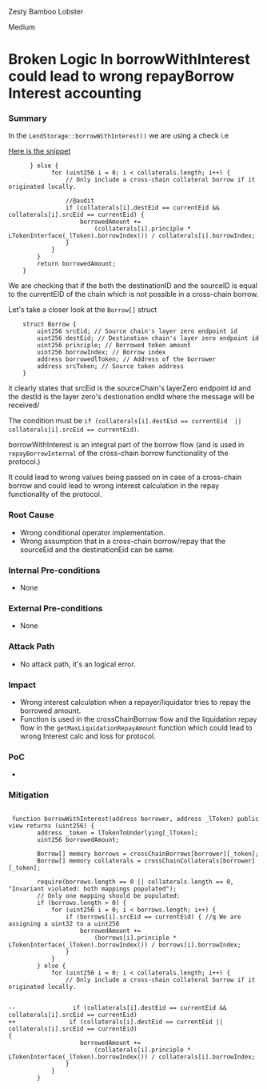 Zesty Bamboo Lobster

Medium

# Broken Logic In borrowWithInterest could lead to wrong repayBorrow Interest accounting

### Summary

In the `LendStorage::borrowWithInterest()` we are using a check i.e

[Here is the snippet](https://github.com/sherlock-audit/2025-05-lend-audit-contest/blob/main/Lend-V2/src/LayerZero/LendStorage.sol#L478)

```solidity
      } else {
            for (uint256 i = 0; i < collaterals.length; i++) {
                // Only include a cross-chain collateral borrow if it originated locally.

                //@audit 
                if (collaterals[i].destEid == currentEid && collaterals[i].srcEid == currentEid) {
                    borrowedAmount +=
                        (collaterals[i].principle * LTokenInterface(_lToken).borrowIndex()) / collaterals[i].borrowIndex;
                }
            }
        }
        return borrowedAmount;
    }
```

We are checking that if the both the destinationID and the sourceID is equal to the currentEID of the chain which is not possible in a cross-chain borrow.


Let's take a closer look at the `Borrow[]` struct 

```solidity
    struct Borrow {
        uint256 srcEid; // Source chain's layer zero endpoint id
        uint256 destEid; // Destination chain's layer zero endpoint id
        uint256 principle; // Borrowed token amount
        uint256 borrowIndex; // Borrow index
        address borrowedlToken; // Address of the borrower
        address srcToken; // Source token address
    }
```

it clearly states that srcEid is the sourceChain's layerZero endpoint id and the destId is the layer zero's destionation endId where the message will be received/

The condition must be `if (collaterals[i].destEid == currentEid  || collaterals[i].srcEid == currentEid)`.

borrowWithInterest is an integral part of the borrow flow (and is used in `repayBorrowInternal` of the cross-chain borrow functionality of the protocol.)

It could lead to wrong values being passed on in case of a cross-chain borrow and could lead to wrong interest calculation in the repay functionality of the protocol.



### Root Cause

- Wrong conditional operator implementation.
- Wrong assumption that in a cross-chain borrow/repay that the sourceEid and the destinationEid can be same.


### Internal Pre-conditions

- None

### External Pre-conditions

- None

### Attack Path

- No attack path, it's an logical error.

### Impact

- Wrong interest calculation when a repayer/liquidator tries to repay the borrowed amount.
-  Function is used in the crossChainBorrow flow and the liquidation repay flow in the `getMaxLiquidationRepayAmount` function which could lead to wrong Interest calc and loss for protocol.

### PoC

- 

### Mitigation

```solidity

 function borrowWithInterest(address borrower, address _lToken) public view returns (uint256) {
        address _token = lTokenToUnderlying[_lToken];
        uint256 borrowedAmount;

        Borrow[] memory borrows = crossChainBorrows[borrower][_token];
        Borrow[] memory collaterals = crossChainCollaterals[borrower][_token];

        require(borrows.length == 0 || collaterals.length == 0, "Invariant violated: both mappings populated");
        // Only one mapping should be populated:
        if (borrows.length > 0) {
            for (uint256 i = 0; i < borrows.length; i++) {
                if (borrows[i].srcEid == currentEid) { //q We are assigning a uint32 to a uint256
                    borrowedAmount +=
                        (borrows[i].principle * LTokenInterface(_lToken).borrowIndex()) / borrows[i].borrowIndex;
                }
            }
        } else {
            for (uint256 i = 0; i < collaterals.length; i++) {
                // Only include a cross-chain collateral borrow if it originated locally.


--                if (collaterals[i].destEid == currentEid && collaterals[i].srcEid == currentEid) 
++               if (collaterals[i].destEid == currentEid || collaterals[i].srcEid == currentEid)
{
                    borrowedAmount +=
                        (collaterals[i].principle * LTokenInterface(_lToken).borrowIndex()) / collaterals[i].borrowIndex;
                }
            }
        }


```